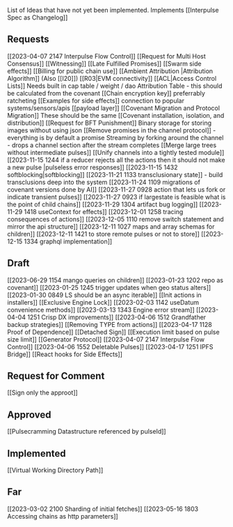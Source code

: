 List of Ideas that have not yet been implemented.  Implements [[Interpulse Spec as Changelog]]

## Requests
[[2023-04-07 2147 Interpulse Flow Control]]
[[Request for Multi Host Consensus]]
[[Witnessing]]
[[Late Fulfilled Promises]]
[[Swarm side effects]]
[[Billing for public chain use]]
[[Ambient Attribution |Attribution Algorithm]] (Also [[I20]])
[[R03|EVM connectivity]]
[[ACL|Access Control Lists]] Needs built in cap table / weight / dao
Attribution Table - this should be calculated from the covenant
[[Chain encryption key]] preferrably ratcheting
[[Examples for side effects]] connection to popular systems/sensors/apis
[[payload layer]]
[[Covenant Migration and Protocol Migration]] These should be the same
[[Covenant installation, isolation, and distribution]]
[[Request for BFT Punishment]]
Binary storage for storing images without using json
[[Remove promises in the channel protocol]] - everything is by default a promise
Streaming by forking around the channel - drops a channel section after the stream completes
[[Merge large trees without intermediate pulses]]
[[Unify channels into a tightly tested module]]
[[2023-11-15 1244 if a reducer rejects all the actions then it should not make a new pulse |pulseless error responses]]
[[2023-11-15 1432 softblocking|softblocking]] 
[[2023-11-21 1133 transclusionary state]] -  build transclusions deep into the system
[[2023-11-24 1109 migrations of covenant versions done by AI]]
[[2023-11-27 0928 action that lets us fork or indicate transient pulses]]
[[2023-11-27 0923 if largestate is feasible what is the point of child chains]]
[[2023-11-29 1304 artifact bug logging]]
[[2023-11-29 1418 useContext for effects]]
[[2023-12-01 1258 tracing consequences of actions]]
[[2023-12-05 1110 remove switch statement and mirror the api structure]]
[[2023-12-11 1027 maps and array schemas for children]]
[[2023-12-11 1421 to store remote pulses or not to store]]
[[2023-12-15 1334 graphql implementation]]

## Draft
[[2023-06-29 1154 mango queries on children]]
[[2023-01-23 1202 repo as covenant]]
[[2023-01-25 1245 trigger updates when geo status alters]]
[[2023-01-30 0849 LS should be an async iterable]]
[[Init actions in installers]]
[[Exclusive Engine Lock]]
[[2023-02-03 1142 useDatum convenience methods]]
[[2023-03-13 1343 Engine error stream]]
[[2023-04-04 1251 Crisp DX improvements]]
[[2023-04-06 1512 Grandfather backup strategies]]
[[Removing TYPE from actions]]
[[2023-04-17 1128 Proof of Dependence]]
[[Detached Sign]]
[[Execution limit based on pulse size limit]]
[[Generator Protocol]]
[[2023-04-07 2147 Interpulse Flow Control]]
[[2023-04-06 1552 Deletable Pulses]]
[[2023-04-17 1251 IPFS Bridge]]
[[React hooks for Side Effects]]

## Request for Comment
[[Sign only the approot]]

## Approved
[[Pulsecramming Datastructure referenced by pulseId]] 

## Implemented
[[Virtual Working Directory Path]]

## Far
[[2023-03-02 2100 Sharding of initial fetches]]
[[2023-05-16 1803 Accessing chains as http parameters]]